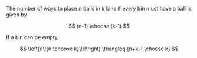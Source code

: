 The number of ways to place $n$ balls in $k$ bins if every bin must have a ball is given by

$$
(n-1) \choose (k-1)
$$

If a bin can be empty,

$$
\left(\!\!{n \choose k}\!\!\right) \triangleq {n+k-1 \choose k}
$$